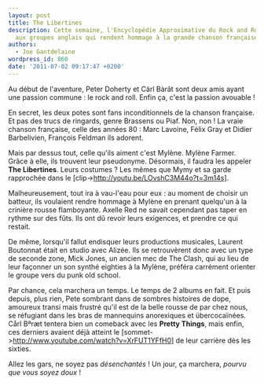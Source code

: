 ```yaml
---
layout: post
title: The Libertines
description: Cette semaine, l'Encyclopédie Approximative du Rock and Roll rend hommage
  aux groupes anglais qui rendent hommage à la grande chanson française.
authors:
  - Joe Gantdelaine
wordpress_id: 860
date: '2011-07-02 09:17:47 +0200'
---
```

Au début de l'aventure, Peter Doherty et Cärl Bàrât sont deux amis ayant une passion commune : le rock and roll. Enfin ça, c'est la passion avouable !

En secret, les deux potes sont fans inconditionnels de la chanson française. Et pas des trucs de ringards, genre Brassens ou Piaf. Non, non ! La vraie chanson française, celle des années 80 : Marc Lavoine, Félix Gray et Didier Barbelivien, François Feldman ils adorent.

Mais par dessus tout, celle qu'ils aiment c'est Mylène. Mylène Farmer. Grâce à elle, ils trouvent leur pseudonyme. Désormais, il faudra les appeler __The Libertines__. Leurs costumes ? Les mêmes que Mymy et sa garde rapprochée dans le [clip->http://youtu.be/LOvshC3M44o?t=3m14s].

Malheureusement, tout ira à vau-l'eau pour eux : au moment de choisir un batteur, ils voulaient rendre hommage à Mylène en prenant quelqu'un à la crinière rousse flamboyante. Axelle Red ne savait cependant pas taper en rythme sur des fûts. Ils ont dû revoir leurs exigences, et prendre ce qui restait. 

De même, lorsqu'il fallut endisquer leurs productions musicales, Laurent Boutonnat était en studio avec Alizée. Ils se retrouvèrent donc avec un type de seconde zone, Mick Jones, un ancien mec de The Clash, qui au lieu de leur façonner un son synthé eighties à la Mylène, préféra carrément orienter le groupe vers du punk old school.

Par chance, cela marchera un temps. Le temps de 2 albums en fait. Et puis depuis, plus rien, Pete sombrant dans de sombres histoires de dope, amoureux transi mais frustré qu'il est de la belle rousse de par chez nous, se réfugiant dans les bras de mannequins anorexiques et übercocaïnées. Cårl Bªræt tentera bien un comeback avec les __Pretty Things__, mais enfin, ces derniers avaient déjà atteint le [sommet->http://www.youtube.com/watch?v=XrFUT1YFfH0] de leur carrière dès les sixties.

Allez les gars, ne soyez pas *désenchantés* ! Un jour, ça marchera, *pourvu que vous soyez doux* !
